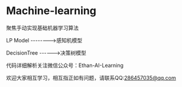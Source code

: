 # Machine-learning
聚焦手动实现基础机器学习算法


LP Model -------->感知机模型


DecisionTree ------>决策树模型




代码详细解析关注微信公众号：Ethan-AI-Learning


欢迎大家相互学习，相互指正如有问题，请联系QQ:286457035@qq.com
